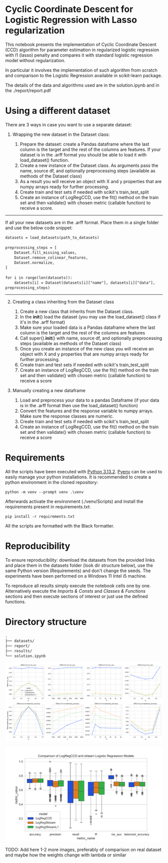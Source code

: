 # Cyclic Coordinate Descent for Logistic Regression with Lasso regularization

This notebook presents the implementation of Cyclic Coordinate Descent (CCD) algorithm for parameter
estimation in regularized logistic regression with l1 (lasso) penalty and compares it with standard
logistic regression model without regularization.

In particular it involves the implementation of such algorithm from scratch and comparison to the Logistic Regression available in scikit-learn package.

The details of the data and algorithms used are in the solution.ipynb and in the ./report/report.pdf

# Using a different dataset

There are 3 ways in case you want to use a separate dataset:

1. Wrapping the new dataset in the Dataset class:

    1. Prepare the dataset: create a Pandas dataframe where the last column is the target and the rest of the columns are features. If your dataset is in the .arff format you should be able to load it with load_dataset() function.
    2. Create a new instance of the Dataset class. As arguments pass the name, source df, and optionally preprocessing steps (available as methods of the Dataset class)
    3. As a result you will receive an object with X and y properties that are numpy arrays ready for further processing.
    4. Create train and test sets if needed with scikit's train_test_split
    5. Create an instance of LogRegCCD, use the fit() method on the train set and then validate() with chosen metric (callable function) to receive a score.

---

If all your new datasets are in the .arff format. Place them in a single folder and use the below code snippet:

```{python}
datasets = load_datasets(path_to_datasets)

preprocessing_steps = [
    Dataset.fill_missing_values,
    Dataset.remove_colinear_features,
    Dataset.normalize,
]

for i in range(len(datasets)):
    datasets[i] = Dataset(datasets[i]["name"], datasets[i]["data"], preprocessing_steps)
```

---

2. Creating a class inheriting from the Dataset class

    1. Create a new class that inherits from the Dataset class.
    2. In the __init__() load the dataset (you may use the load_dataset() class if it's in the .arff format)
    3. Make sure your loaded data is a Pandas dataframe where the last column is the target and the rest of the columns are features
    4. Call super().__init__() with name, source df, and optionally preprocessing steps (available as methods of the Dataset class)
    5. Once you create an instance of the new class you will receive an object with X and y properties that are numpy arrays ready for further processing.
    6. Create train and test sets if needed with scikit's train_test_split
    7. Create an instance of LogRegCCD, use the fit() method on the train set and then validate() with chosen metric (callable function) to receive a score

3. Manually creating a new dataframe

    1. Load and preprocess your data to a pandas Dataframe (if your data is in the .arff format then use the load_dataset() function)
    2. Convert the features and the response variable to numpy arrays. Make sure the response classes are numeric.
    3. Create train and test sets if needed with scikit's train_test_split
    4. Create an instance of LogRegCCD, use the fit() method on the train set and then validate() with chosen metric (callable function) to receive a score 


# Requirements

All the scripts have been executed with [Python 3.13.2](https://www.python.org/). [Pyenv](https://github.com/pyenv/pyenv) can be used to easily manage your python installations. It is recommended to create a python environment in the cloned repository:

```
python -m venv --prompt venv .\venv
```

Afterwards activate the environment (./venv/Scripts) and install the requirements present in requirements.txt:

```
pip install -r requirements.txt
```

All the scripts are formatted with the Black formatter.

# Reproducibility

To ensure reproducibility: download the datasets from the provided links and place them in the datasets folder (look dir structure below), use the same Python version (Requirements) and don't change the seeds. The experiments have been performed on a Windows 11 Intel i5 machine.

To reproduce all results simply execute the notebook cells one by one. Alternatively execute the *Imports & Consts* and *Classes & Functions* sections and then execute sections of interest or just use the defined functions.

# Directory structure

```
.
├── datasets/
├── report/
├── results/
└── solution.ipynb
```

![Parameter Facet Grid](./results/parameter_facet_grid.png)

![Comparison on synthetic dataset](./results/comparison-synthetic-dataset.png)

TODO: Add here 1-2 more images, preferably of comparison on real dataset and maybe how the weights change with lambda or similar
